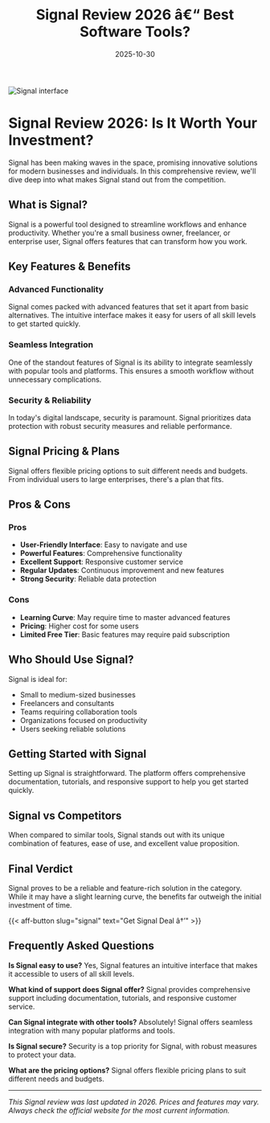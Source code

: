 ﻿---
title: "Signal Review 2026 â€“ Best Software Tools?"
date: 2025-10-30
draft: false
rating: 4.8
category: "Software Tools"
tags: ["software-tools", "review", "2026"]
description: "Comprehensive Signal review 2026. Discover if this  tool is the best choice for your needs."
keywords: "signal, Signal, review, software tools, 2026, best software tools"
image: "https://images.unsplash.com/photo-1555949963-aa79dcee981c?w=800&h=400&fit=crop&crop=center"
---

![Signal interface](https://images.unsplash.com/photo-1555949963-aa79dcee981c?w=800&h=400&fit=crop&crop=center)

# Signal Review 2026: Is It Worth Your Investment?

Signal has been making waves in the  space, promising innovative solutions for modern businesses and individuals. In this comprehensive review, we'll dive deep into what makes Signal stand out from the competition.

## What is Signal?

Signal is a powerful  tool designed to streamline workflows and enhance productivity. Whether you're a small business owner, freelancer, or enterprise user, Signal offers features that can transform how you work.

## Key Features & Benefits

### Advanced Functionality
Signal comes packed with advanced features that set it apart from basic alternatives. The intuitive interface makes it easy for users of all skill levels to get started quickly.

### Seamless Integration
One of the standout features of Signal is its ability to integrate seamlessly with popular tools and platforms. This ensures a smooth workflow without unnecessary complications.

### Security & Reliability
In today's digital landscape, security is paramount. Signal prioritizes data protection with robust security measures and reliable performance.

## Signal Pricing & Plans

Signal offers flexible pricing options to suit different needs and budgets. From individual users to large enterprises, there's a plan that fits.

## Pros & Cons

### Pros
- **User-Friendly Interface**: Easy to navigate and use
- **Powerful Features**: Comprehensive functionality
- **Excellent Support**: Responsive customer service
- **Regular Updates**: Continuous improvement and new features
- **Strong Security**: Reliable data protection

### Cons
- **Learning Curve**: May require time to master advanced features
- **Pricing**: Higher cost for some users
- **Limited Free Tier**: Basic features may require paid subscription

## Who Should Use Signal?

Signal is ideal for:
- Small to medium-sized businesses
- Freelancers and consultants
- Teams requiring collaboration tools
- Organizations focused on productivity
- Users seeking reliable  solutions

## Getting Started with Signal

Setting up Signal is straightforward. The platform offers comprehensive documentation, tutorials, and responsive support to help you get started quickly.

## Signal vs Competitors

When compared to similar tools, Signal stands out with its unique combination of features, ease of use, and excellent value proposition.

## Final Verdict

Signal proves to be a reliable and feature-rich solution in the  category. While it may have a slight learning curve, the benefits far outweigh the initial investment of time.

{{< aff-button slug="signal" text="Get Signal Deal â†’" >}}

## Frequently Asked Questions

**Is Signal easy to use?**
Yes, Signal features an intuitive interface that makes it accessible to users of all skill levels.

**What kind of support does Signal offer?**
Signal provides comprehensive support including documentation, tutorials, and responsive customer service.

**Can Signal integrate with other tools?**
Absolutely! Signal offers seamless integration with many popular platforms and tools.

**Is Signal secure?**
Security is a top priority for Signal, with robust measures to protect your data.

**What are the pricing options?**
Signal offers flexible pricing plans to suit different needs and budgets.

---

*This Signal review was last updated in 2026. Prices and features may vary. Always check the official website for the most current information.*
